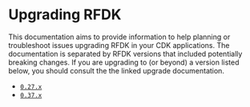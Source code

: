 # Upgrading RFDK

This documentation aims to provide information to help planning or troubleshoot issues upgrading RFDK in your CDK
applications. The documentation is separated by RFDK versions that included potentially breaking changes. If you are
upgrading to (or beyond) a version listed below, you should consult the the linked upgrade documentation.

*   [`0.27.x`](./upgrading-0.27.md)
*   [`0.37.x`](./upgrading-0.37.md)
